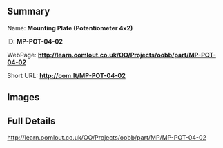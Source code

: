

## Summary
 
Name: __Mounting Plate (Potentiometer 4x2)__

ID: __MP-POT-04-02__

WebPage: __http://learn.oomlout.co.uk/OO/Projects/oobb/part/MP-POT-04-02__

Short URL: __http://oom.lt/MP-POT-04-02__


## Images




## Full Details

 http://learn.oomlout.co.uk/OO/Projects/oobb/part/MP/MP-POT-04-02

